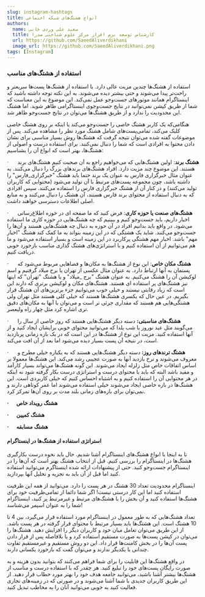 ```yaml
---
slug: instagram-hashtags
title: انواع هشتگ‌های شبکه اجتماعی 
authors:
  name: سعید علی وردی خانی
  title: کارشناس توسعه نرم افزار مرکز علوم شناختی صدرا
  url: https://github.com/SaeedAliverdikhani 
  image_url: https://github.com/SaeedAliverdikhani.png
tags: [Instagram]
---
```


### استفاده از هشتگ‌های مناسب

استفاده از هشتگ‌ها چندین مزیت عالی دارد. با استفاده از هشتگ‌ها پست‌ها سریعتر و راحت‌تر پیدا می‌شوند و حتی بیشتر دیده می‌شوند. به این نکته توجه داشته باشید که اینستاگرام همانند موتور‌های جست‌وجو عمل نمی‌کند. این موضوع به این معناست که شما از طریق کپشن نمی‌توانید در نتایج جست‌وجوی اینستاگرامی‌ ظاهر شوید. اما هشتگ این محدودیت را ندارد و از طریق هشتگ‌ها می‌توان در نتایج جست‌وجو ظاهر شد.

هنگامی‌که یک کاربر هشتگ خاصی را جست‌وجو می‌کند یا اینکه بر روی هشتگ خاصی کلیک می‌کند، تمامی‌پست‌های شامل هشتگ مورد نظر را مشاهده می‌کند. پس از موضوعات گفته شده می‌توان نتیجه گرفت که هشتگ‌ها روش بسیار مناسبی برای نشان دادن محتوا به افرادی است که شما را دنبال نمی‌کنند. برای استفاده درست و اصولی از هشتگ‌ها، بهتر است که انواع آن را بشناسیم:

·      **هشتگ برند**: اولین هشتگ‌هایی که می‌خواهیم راجع به آن صحبت کنیم هشتگ‌های برند هستند. این موضوع چند مزیت دارد. افراد هشتگ‌های برند‌های بزرگ را دنبال می‌کنند. به عنوان مثال خبرگزاری فارس به عنوان یک برند حتما باید هشتگ "خبرگزاری\_فارس" را داشته باشد، چون مجموعه پست‌های مرتبط با آن تولید می‌شود (محتوایی که کاربران تولید می‌کنند) و در کنار آن از هشتگ خبرگزاری فارس را استفاده می‌کنند. سپس افرادی که به دنبال استفاده از محتوای برند فارس هستند، آن هشتگ را دنبال می‌کنند و به منابع اصلی اطلاعات دسترسی خواهند داشت.

·      **هشتگ‌‌های صنعت یا حوزه کاری**: فرض کنید که ما صفحه ای در حوزه اطلاع‌رسانی اخبار داریم، باید جست‌وجو کنیم و ببینیم که چه هشتگ‌هایی در حوزه کاری ما استفاده می‌شود. در واقع باید بدانیم افراد در آن حوزه به دنبال چه هشتگ‌هایی هستند و آن‌ها را جست‌وجو می‌کنند. شاید یک هشتگی که در این زمینه بتواند به ما کمک کند هشتگ "اخبار مهم" باشد. اخبار مهم هشتگی پرکاربرد در این زمینه است و بسیار استفاده می‌شود و ما هم می‌توانیم از آن استفاده کنیم و با استراتژی‌های هشتگ گذاری مناسب بازخورد خوبی دریافت کنیم.

·      **هشتگ مکان خاص**: این نوع از هشتگ‌ها به مکان‌ها و فضاهایی مربوط می‌شود که پستمان به آنها ارتباط دارد. به عنوان مثال عکسی از تهران یا برج میلاد گرفتیم و اسم لوکیشن آن را هشتگ می‌کنیم. به عنوان هشتگ "برج \_میلاد" و یا هشتگ "تهران" که اینها نیز هشتگ‌های پر استفاده ای هستند. هشتگ‌های مکان و لوکیشن برتری که دارند این است که زیاد رقابتی نیستند و خیلی خوب می‌توانیم جزء برترین‌های آن هشتگ قرار بگیریم. در عین حال که یکسری هشتگ‌ها هستند که خیلی کلی هستند مثل تهران ولی هشتگی‌هایی هم هستند که مقداری جزئی تر است و می‌توان با آنها به مکان‌های دقیق تری اشاره کرد مثل چهار راه ولیعصر.

·      **هشتگ‌های مناسبتی:** دسته دیگر هشتگ‌هایی هستند که روز خاصی از سال را می‌گویند مثل عید نوروز یا شب یلدا که می‌توانید محتوای خوبی برایشان ایجاد کنید و از آنها استفاده کنید. مزیت این نوع از هشتگ‌ها در این است که در یک بازه زمانی پربازدید است، در نتیجه آن پست بسیار دیده می‌شود اما بعد از آن افت می‌کند.

·      **هشتگ ترندهای روز:** دسته دیگر هشتگ‌هایی هستند که به یکباره خیلی مطرح و معروف می‌شوند و نرخ بازدید آنها به صورت عجیبی رشد می‌کند. این هشتگ‌ها معمولا بر اساس اتفاقات خاص مثل زلزله ایجاد می‌شوند. این گونه هشتگ‌ها می‌تواند بسیار کارآمد و مفید باشد البته که باید با محتوای درست و استراتژی درست بکار گرفته شود نه اینکه در هر محتوایی آن را استفاده کنیم و به اشتباه احساس کنیم که خیلی کاربردی است. این هشتگ‌ها در بازه خاصی ایجاد می‌شوند خیلی استفاده می‌شوند اما عمر کوتاهی دارند و نمی‌توان برای بازه‌های زمانی بلند مدت بر روی آن‌ها تمرکز کرد.

**·      هشتگ رویداد خاص**

**·      هشتگ کمپین**

**·      هشتگ مسابقه**

  

#### **استراتژی استفاده از هشتگ‌ها در اینستاگرام**

تا به اینجا با انواع هشتگ‌های اینستاگرام آشنا شدیم. حال باید نحوه درست بکارگیری هشتگ‌ها در اینستاگرام را بررسی کنیم. قبل از انتخاب هشتگ بهتر است که آن‌ها را در اینستاگرام جست‌وجو کنید. حتی از پیشنهادات ارائه شده اینستاگرم می‌توانید استفاده کنید اما قبل از آن باید به تجزیه و تحلیل آنها بپردازید.

اینستاگرام محدودیت تعداد 30 هشتگ در هر پست را دارد. می‌توانید از همه این ظرفیت استفاده کنید اما این کار درستی نیست! اگر شما دائما از تمامی‌ظرفیت خود برای هشتگ‌ها استفاده کنید و آن بخش را با هشتگ‌های مرتبط و غیرمرتبط پر کنید، اینستاگرام شما را به عنوان اسپمر می‌شناسد!

تعداد هشتگ‌هایی که به طور معمول در اینستاگرام مورد استفاده قرار می‌گیرد، بین 4 تا 10 هشتگ است. این هشتگ‌ها باید بسیار مرتبط با محتوای قرار گرفته در هر پست باشد. از این طریق می‌توان تعامل میان خود و کاربران دیگر را افزایش دهید. هشتگ‌ها را می‌توان در کپشن پست‌ها به صورت مستقیم استفاده کرد و یا بلافاصله پس از قرار دادن پست آن‌ها را در بخش کامنت‌ها قرار داد. این دو روش مستقیم و غیرمستقیم تفاوت چندانی با یکدیگر ندارند و می‌توان گفت که بازخورد یکسانی دارند.

در واقع هشتگ‌ها این قابلیت را برای شما فراهم می‌کنند که بتوانید بدون هزینه و به صورت رایگان پست‌های خود را تبلیغ کنید. هر چقدر که با استفاده درست و مناسب از هشتگ‌ها بیشتر آشنا باشید، می‌توانید جامعه هدف خود را بهتر مورد خطاب قرار دهید. از این طریق کاربران جدیدی با شما آشنا می‌شوند و در صورتی که در زمینه‌های تجاری فعالیت کنید به خوبی می‌توانید آنان را به مخاطب تبدیل کنید.

